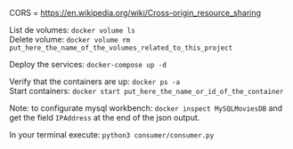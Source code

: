 CORS = https://en.wikipedia.org/wiki/Cross-origin_resource_sharing

List de volumes: `docker volume ls` <br/>
Delete volume: `docker volume rm put_here_the_name_of_the_volumes_related_to_this_project` <br/>

Deploy the services: `docker-compose up -d`

Verify that the containers are up: `docker ps -a` <br/>
Start containers: `docker start put_here_the_name_or_id_of_the_container`

Note: to configurate mysql workbench: `docker inspect MySQLMoviesDB` and get the field `IPAddress` at the end of the json output.

In your terminal execute: `python3 consumer/consumer.py`
